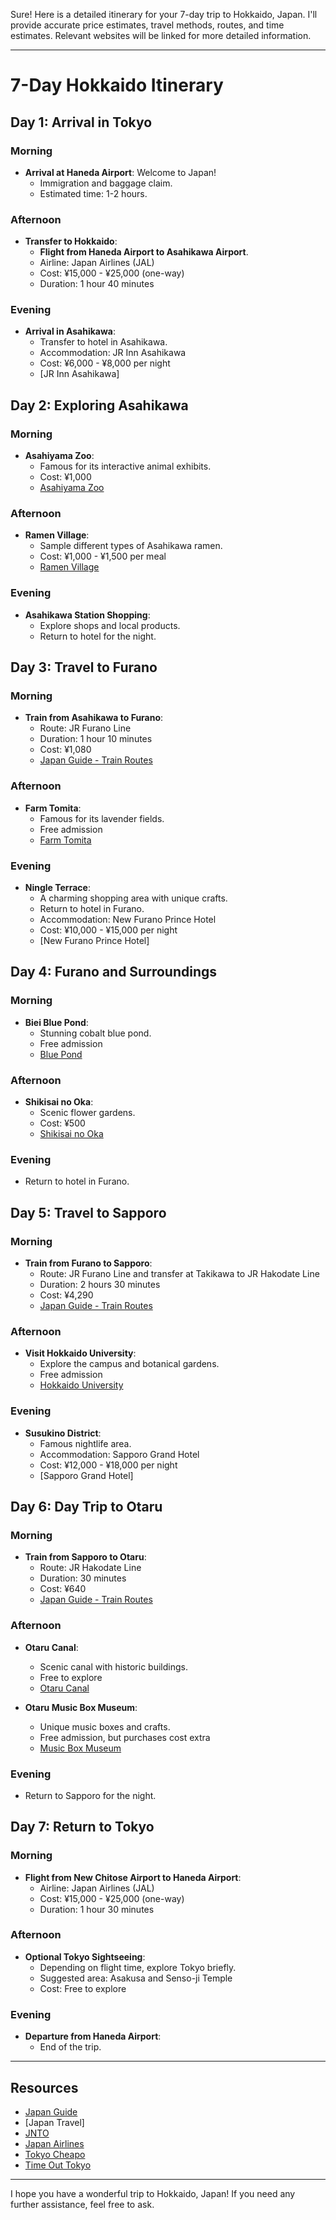 Sure! Here is a detailed itinerary for your 7-day trip to Hokkaido, Japan. I'll provide accurate price estimates, travel methods, routes, and time estimates. Relevant websites will be linked for more detailed information.

---

# 7-Day Hokkaido Itinerary

## Day 1: Arrival in Tokyo

### Morning

- **Arrival at Haneda Airport**: Welcome to Japan!
  - Immigration and baggage claim.
  - Estimated time: 1-2 hours.

### Afternoon

- **Transfer to Hokkaido**:
  - **Flight from Haneda Airport to Asahikawa Airport**.
  - Airline: Japan Airlines (JAL)
  - Cost: ¥15,000 - ¥25,000 (one-way)
  - Duration: 1 hour 40 minutes

### Evening

- **Arrival in Asahikawa**:
  - Transfer to hotel in Asahikawa.
  - Accommodation: JR Inn Asahikawa
  - Cost: ¥6,000 - ¥8,000 per night
  - [JR Inn Asahikawa]

## Day 2: Exploring Asahikawa

### Morning

- **Asahiyama Zoo**:
  - Famous for its interactive animal exhibits.
  - Cost: ¥1,000
  - [Asahiyama Zoo](https://www.japan-guide.com/e/e6893.html)

### Afternoon

- **Ramen Village**:
  - Sample different types of Asahikawa ramen.
  - Cost: ¥1,000 - ¥1,500 per meal
  - [Ramen Village](https://www.japan-guide.com/e/e6891.html)

### Evening

- **Asahikawa Station Shopping**:
  - Explore shops and local products.
  - Return to hotel for the night.

## Day 3: Travel to Furano

### Morning

- **Train from Asahikawa to Furano**:
  - Route: JR Furano Line
  - Duration: 1 hour 10 minutes
  - Cost: ¥1,080
  - [Japan Guide - Train Routes](https://www.japan-guide.com/e/e6905.html)

### Afternoon

- **Farm Tomita**:
  - Famous for its lavender fields.
  - Free admission
  - [Farm Tomita](https://www.japan-guide.com/e/e6826.html)

### Evening

- **Ningle Terrace**:
  - A charming shopping area with unique crafts.
  - Return to hotel in Furano.
  - Accommodation: New Furano Prince Hotel
  - Cost: ¥10,000 - ¥15,000 per night
  - [New Furano Prince Hotel]

## Day 4: Furano and Surroundings

### Morning

- **Biei Blue Pond**:
  - Stunning cobalt blue pond.
  - Free admission
  - [Blue Pond](https://www.japan-guide.com/e/e6829.html)

### Afternoon

- **Shikisai no Oka**:
  - Scenic flower gardens.
  - Cost: ¥500
  - [Shikisai no Oka](https://www.japan-guide.com/e/e6828.html)

### Evening

- Return to hotel in Furano.

## Day 5: Travel to Sapporo

### Morning

- **Train from Furano to Sapporo**:
  - Route: JR Furano Line and transfer at Takikawa to JR Hakodate Line
  - Duration: 2 hours 30 minutes
  - Cost: ¥4,290
  - [Japan Guide - Train Routes](https://www.japan-guide.com/e/e6905.html)

### Afternoon

- **Visit Hokkaido University**:
  - Explore the campus and botanical gardens.
  - Free admission
  - [Hokkaido University](https://www.japan-guide.com/e/e5302.html)

### Evening

- **Susukino District**:
  - Famous nightlife area.
  - Accommodation: Sapporo Grand Hotel
  - Cost: ¥12,000 - ¥18,000 per night
  - [Sapporo Grand Hotel]

## Day 6: Day Trip to Otaru

### Morning

- **Train from Sapporo to Otaru**:
  - Route: JR Hakodate Line
  - Duration: 30 minutes
  - Cost: ¥640
  - [Japan Guide - Train Routes](https://www.japan-guide.com/e/e6705.html)

### Afternoon

- **Otaru Canal**:
  - Scenic canal with historic buildings.
  - Free to explore
  - [Otaru Canal](https://www.japan-guide.com/e/e6706.html)

- **Otaru Music Box Museum**:
  - Unique music boxes and crafts.
  - Free admission, but purchases cost extra
  - [Music Box Museum](https://www.japan-guide.com/e/e6709.html)

### Evening

- Return to Sapporo for the night.

## Day 7: Return to Tokyo

### Morning

- **Flight from New Chitose Airport to Haneda Airport**:
  - Airline: Japan Airlines (JAL)
  - Cost: ¥15,000 - ¥25,000 (one-way)
  - Duration: 1 hour 30 minutes

### Afternoon

- **Optional Tokyo Sightseeing**:
  - Depending on flight time, explore Tokyo briefly.
  - Suggested area: Asakusa and Senso-ji Temple
  - Cost: Free to explore


### Evening

- **Departure from Haneda Airport**:
  - End of the trip.

---

## Resources

- [Japan Guide](https://www.japan-guide.com/)
- [Japan Travel]
- [JNTO](https://www.jnto.go.jp/eng/)
- [Japan Airlines](https://www.jal.co.jp/enl/)
- [Tokyo Cheapo](https://tokyocheapo.com/)
- [Time Out Tokyo](https://www.timeout.com/tokyo)

---

I hope you have a wonderful trip to Hokkaido, Japan! If you need any further assistance, feel free to ask.
